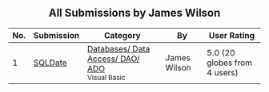 ﻿<div align="center">

## All Submissions by James Wilson

</div>

No.  | Submission | Category | By   | User Rating
---- | ---------- | -------- | ---- | -----------
1 | [SQLDate<br />](https://github.com/Planet-Source-Code/james-wilson-sqldate__1-1607) | [Databases/ Data Access/ DAO/ ADO<br /><sup>Visual Basic</sup>](../ByCategory/databases-data-access-dao-ado__1-6.md) | James Wilson | 5.0 (20 globes from 4 users)
